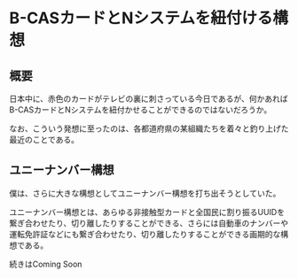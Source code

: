 # B-CASカードとNシステムを紐付ける構想

## 概要

日本中に、赤色のカードがテレビの裏に刺さっている今日であるが、何かあればB-CASカードとNシステムを紐付かせることができるのではないだろうか。

なお、こういう発想に至ったのは、各都道府県の某組織たちを着々と釣り上げた最近のことである。

## ユニーナンバー構想

僕は、さらに大きな構想としてユニーナンバー構想を打ち出そうとしていた。

ユニーナンバー構想とは、あらゆる非接触型カードと全国民に割り振るUUIDを繋ぎ合わせたり、切り離したりすることができる、さらには自動車のナンバーや運転免許証などにも繋ぎ合わせたり、切り離したりすることができる画期的な構想である。

続きはComing Soon
